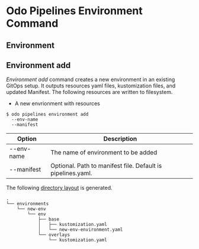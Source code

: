 # Odo Pipelines Environment Command


## Environment 

## Environment add

_Environment add_ command creates a new environment in an existing GitOps setup.  It outputs resources yaml files, kustomization files, and updated Manifest.  The following resources are written to filesystem.
   
* A new envrionment with resources

```shell
$ odo pipelines environment add 
  --env-name 
  --manifest 
```

| Option                  | Description |
| ----------------------- | ----------- |
| --env-name              | The name of environment to be added|
| --manifest    | Optional.  Path to manifest file.  Default is pipelines.yaml. |


The following [directory layout](output) is generated.

```shell
.
└── environments
    └── new-env
        └── env
            ├── base
            │   ├── kustomization.yaml
            │   └── new-env-environment.yaml
            └── overlays
                └── kustomization.yaml
```
  